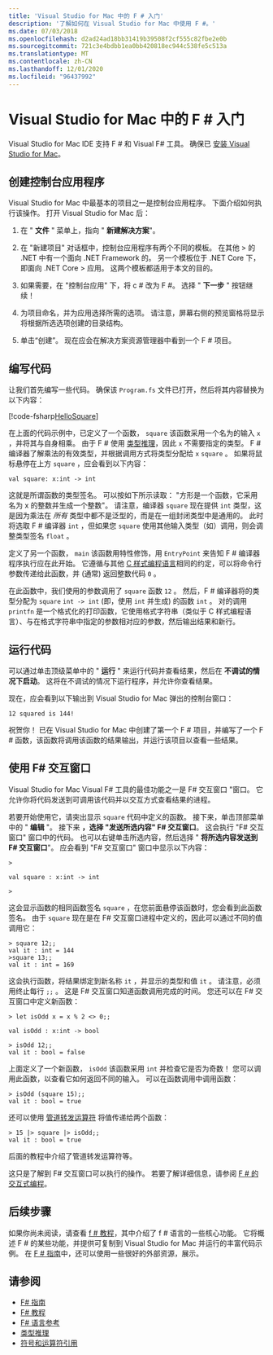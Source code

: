 ```yaml
---
title: 'Visual Studio for Mac 中的 F # 入门'
description: '了解如何在 Visual Studio for Mac 中使用 F #。'
ms.date: 07/03/2018
ms.openlocfilehash: d2ad24ad18bb31419b39508f2cf555c82fbe2e0b
ms.sourcegitcommit: 721c3e4bdbb1ea0bb420818ec944c538fe5c513a
ms.translationtype: MT
ms.contentlocale: zh-CN
ms.lasthandoff: 12/01/2020
ms.locfileid: "96437992"
---
```

# <a name="get-started-with-f-in-visual-studio-for-mac"></a>Visual Studio for Mac 中的 F # 入门

Visual Studio for Mac IDE 支持 F # 和 Visual F# 工具。 确保已 [安装 Visual Studio for Mac](install-fsharp.md#install-f-with-visual-studio-for-mac)。

## <a name="creating-a-console-application"></a>创建控制台应用程序

Visual Studio for Mac 中最基本的项目之一是控制台应用程序。  下面介绍如何执行该操作。  打开 Visual Studio for Mac 后：

1. 在 " **文件** " 菜单上，指向 " **新建解决方案**"。

2. 在 "新建项目" 对话框中，控制台应用程序有两个不同的模板。  在其他 > 的 .NET 中有一个面向 .NET Framework 的。  另一个模板位于 .NET Core 下，即面向 .NET Core > 应用。  这两个模板都适用于本文的目的。

3. 如果需要，在 "控制台应用" 下，将 c # 改为 F #。  选择 " **下一步** " 按钮继续！  

4. 为项目命名，并为应用选择所需的选项。  请注意，屏幕右侧的预览窗格将显示将根据所选选项创建的目录结构。  

5. 单击“创建”。  现在应会在解决方案资源管理器中看到一个 F # 项目。

## <a name="writing-your-code"></a>编写代码

让我们首先编写一些代码。  确保该 `Program.fs` 文件已打开，然后将其内容替换为以下内容：

[!code-fsharp[HelloSquare](~/samples/snippets/fsharp/getting-started/hello-square.fs)]

在上面的代码示例中，已定义了一个函数， `square` 该函数采用一个名为的输入 `x` ，并将其与自身相乘。  由于 F # 使用 [类型推理](../language-reference/type-inference.md)，因此 `x` 不需要指定的类型。  F # 编译器了解乘法的有效类型，并根据调用方式将类型分配给 `x` `square` 。  如果将鼠标悬停在上方 `square` ，应会看到以下内容：

```console
val square: x:int -> int
```

这就是所谓函数的类型签名。  可以按如下所示读取： "方形是一个函数，它采用名为 x 的整数并生成一个整数"。  请注意，编译器 `square` 现在提供 `int` 类型，这是因为乘法在 *所有* 类型中都不是泛型的，而是在一组封闭类型中是通用的。  此时将选取 F # 编译器 `int` ，但如果您 `square` 使用其他输入类型（如）调用，则会调整类型签名 `float` 。

定义了另一个函数， `main` 该函数用特性修饰，用 `EntryPoint` 来告知 F # 编译器程序执行应在此开始。  它遵循与其他 [C 样式编程语言](https://en.wikipedia.org/wiki/Entry_point#C_and_C.2B.2B)相同的约定，可以将命令行参数传递给此函数，并 (通常) 返回整数代码 `0` 。

在此函数中，我们使用的参数调用了 `square` 函数 `12` 。  然后，F # 编译器将的类型分配为 `square` `int -> int` (即，使用 `int` 并生成) 的函数 `int` 。  对的调用 `printfn` 是一个格式化的打印函数，它使用格式字符串（类似于 C 样式编程语言）、与在格式字符串中指定的参数相对应的参数，然后输出结果和新行。

## <a name="running-your-code"></a>运行代码

可以通过单击顶级菜单中的 " **运行** " 来运行代码并查看结果，然后在 **不调试的情况下启动**。  这将在不调试的情况下运行程序，并允许你查看结果。

现在，应会看到以下输出到 Visual Studio for Mac 弹出的控制台窗口：

```console
12 squared is 144!
```

祝贺你！  已在 Visual Studio for Mac 中创建了第一个 F # 项目，并编写了一个 F # 函数，该函数将调用该函数的结果输出，并运行该项目以查看一些结果。

## <a name="using-f-interactive"></a>使用 F# 交互窗口

Visual Studio for Mac Visual F# 工具的最佳功能之一是 F# 交互窗口 "窗口。  它允许你将代码发送到可调用该代码并以交互方式查看结果的进程。

若要开始使用它，请突出显示 `square` 代码中定义的函数。  接下来，单击顶部菜单中的 " **编辑** "。  接下来 **，选择 "发送所选内容" F# 交互窗口**。  这会执行 "F# 交互窗口" 窗口中的代码。  也可以右键单击所选内容，然后选择 " **将所选内容发送到 F# 交互窗口**"。  应会看到 "F# 交互窗口" 窗口中显示以下内容：

```console
>

val square : x:int -> int

>
```

这会显示函数的相同函数签名 `square` ，在您前面悬停该函数时，您会看到此函数签名。  由于 `square` 现在是在 F# 交互窗口进程中定义的，因此可以通过不同的值调用它：

```console
> square 12;;
val it : int = 144
>square 13;;
val it : int = 169
```

这会执行函数，将结果绑定到新名称 `it` ，并显示的类型和值 `it` 。  请注意，必须用终止每行 `;;` 。  这是 F# 交互窗口知道函数调用完成的时间。  您还可以在 F# 交互窗口中定义新函数：

```console
> let isOdd x = x % 2 <> 0;;

val isOdd : x:int -> bool

> isOdd 12;;
val it : bool = false
```

上面定义了一个新函数， `isOdd` 该函数采用 `int` 并检查它是否为奇数！  您可以调用此函数，以查看它如何返回不同的输入。  可以在函数调用中调用函数：

```console
> isOdd (square 15);;
val it : bool = true
```

还可以使用 [管道转发运算符](../language-reference/symbol-and-operator-reference/index.md) 将值传递给两个函数：

```console
> 15 |> square |> isOdd;;
val it : bool = true
```

后面的教程中介绍了管道转发运算符等。

这只是了解到 F# 交互窗口可以执行的操作。  若要了解详细信息，请参阅 [F # 的交互式编程](../tools/fsharp-interactive/index.md)。

## <a name="next-steps"></a>后续步骤

如果你尚未阅读，请查看 [f # 教程](../tour.md)，其中介绍了 f # 语言的一些核心功能。  它将概述 F # 的某些功能，并提供可复制到 Visual Studio for Mac 并运行的丰富代码示例。  在 [F # 指南](../index.yml)中，还可以使用一些很好的外部资源，展示。

## <a name="see-also"></a>请参阅

- [F# 指南](../index.yml)
- [F# 教程](../tour.md)
- [F# 语言参考](../language-reference/index.md)
- [类型推理](../language-reference/type-inference.md)
- [符号和运算符引用](../language-reference/symbol-and-operator-reference/index.md)

